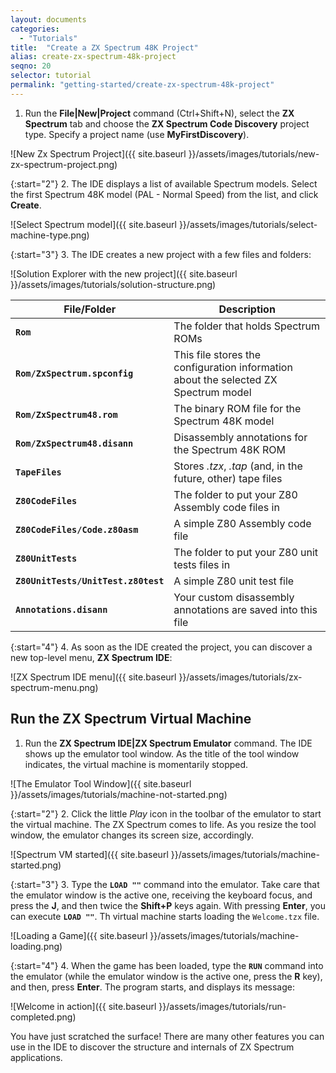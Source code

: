 ```yaml
---
layout: documents
categories: 
  - "Tutorials"
title:  "Create a ZX Spectrum 48K Project"
alias: create-zx-spectrum-48k-project
seqno: 20
selector: tutorial
permalink: "getting-started/create-zx-spectrum-48k-project"
---
```


1. Run the __File\|New\|Project__ command (Ctrl+Shift+N), select the __ZX Spectrum__ tab and choose
the __ZX Spectrum Code Discovery__ project type. Specify a project name (use __MyFirstDiscovery__).

![New Zx Spectrum Project]({{ site.baseurl }}/assets/images/tutorials/new-zx-spectrum-project.png)

{:start="2"}
2. The IDE displays a list of available Spectrum models. Select the first Spectrum 48K model
(PAL - Normal Speed) from the list, and click __Create__.

![Select Spectrum model]({{ site.baseurl }}/assets/images/tutorials/select-machine-type.png)

{:start="3"}
3. The IDE creates a new project with a few files and folders:

![Solution Explorer with the new project]({{ site.baseurl }}/assets/images/tutorials/solution-structure.png)

File/Folder | Description
----------- | -----------
__`Rom`__ | The folder that holds Spectrum ROMs
__`Rom/ZxSpectrum.spconfig`__ | This file stores the configuration information about the selected ZX Spectrum model
__`Rom/ZxSpectrum48.rom`__ | The binary ROM file for the Spectrum 48K model
__`Rom/ZxSpectrum48.disann`__ | Disassembly annotations for the Spectrum 48K ROM
__`TapeFiles`__ | Stores *.tzx*, *.tap* (and, in the future, other) tape files
__`Z80CodeFiles`__ | The folder to put your Z80 Assembly code files in
__`Z80CodeFiles/Code.z80asm`__ | A simple Z80 Assembly code file
__`Z80UnitTests`__ | The folder to put your Z80 unit tests files in
__`Z80UnitTests/UnitTest.z80test`__ | A simple Z80 unit test file
__`Annotations.disann`__ | Your custom disassembly annotations are saved into this file

{:start="4"}
4. As soon as the IDE created the project, you can discover a new top-level menu, 
__ZX Spectrum IDE__:

![ZX Spectrum IDE menu]({{ site.baseurl }}/assets/images/tutorials/zx-spectrum-menu.png)

## Run the ZX Spectrum Virtual Machine

1. Run the __ZX Spectrum IDE|ZX Spectrum Emulator__ command. The IDE shows up the emulator tool window.
As the title of the tool window indicates, the virtual machine is momentarily stopped. 

![The Emulator Tool Window]({{ site.baseurl }}/assets/images/tutorials/machine-not-started.png)

{:start="2"}
2. Click the little *Play* icon in the toolbar of the emulator to start the virtual machine.
The ZX Spectrum comes to life. As you resize the tool window, the emulator changes its screen size, 
accordingly.

![Spectrum VM started]({{ site.baseurl }}/assets/images/tutorials/machine-started.png)

{:start="3"}
3. Type the __`LOAD ""`__ command into the emulator. Take care that the emulator window is the active one, receiving the
keyboard focus, and press the __J__, and then twice the __Shift+P__ keys again. With pressing __Enter__, you can execute __`LOAD ""`__.
Th virtual machine starts loading the `Welcome.tzx` file.

![Loading a Game]({{ site.baseurl }}/assets/images/tutorials/machine-loading.png)

{:start="4"}
4. When the game has been loaded, type the __`RUN`__ command into the emulator (while the emulator window is the active one, press the __R__ key),
and then, press __Enter__. The program starts, and displays its message:

![Welcome in action]({{ site.baseurl }}/assets/images/tutorials/run-completed.png)

You have just scratched the surface! There are many other features you can use in the
IDE to discover the structure and internals of ZX Spectrum applications.
